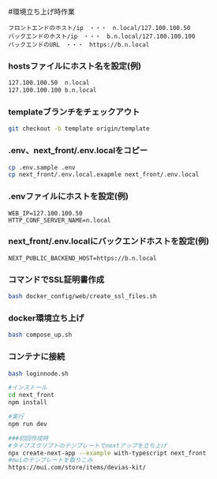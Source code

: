 #環境立ち上げ時作業

```
フロントエンドのホスト/ip　・・・　n.local/127.100.100.50
バックエンドのホスト/ip　・・・　b.n.local/127.100.100.100
バックエンドのURL　・・・　https://b.n.local
```

### hostsファイルにホスト名を設定(例)
```bash
127.100.100.50	n.local
127.100.100.100	b.n.local
```

### templateブランチをチェックアウト
```bash
git checkout -b template origin/template 
```

### .env、next_front/.env.localをコピー
```bash
cp .env.sample .env
cp next_front/.env.local.exapmle next_front/.env.local
```

### .envファイルにホストを設定(例)
```dotenv
WEB_IP=127.100.100.50
HTTP_CONF_SERVER_NAME=n.local
```

### next_front/.env.localにバックエンドホストを設定(例)
```dotenv
NEXT_PUBLIC_BACKEND_HOST=https://b.n.local
```

### コマンドでSSL証明書作成
```bash
bash docker_config/web/create_ssl_files.sh
```
### docker環境立ち上げ
```bash
bash compose_up.sh
```

### コンテナに接続
```bash
bash loginnode.sh

#インストール
cd next_front
npm install

#実行
npm run dev

###初回作成時
#タイプスクリプトのテンプレートでnextアップを立ち上げ
npx create-next-app --example with-typescript next_front
#muiのテンプレートを取りこみ
https://mui.com/store/items/devias-kit/
```
